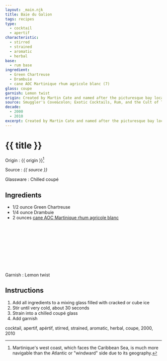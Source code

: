 ```yaml
---
layout: _main.njk
title: Baie du Galion
tags: recipes
type:
  - cocktail
  - apertif
characteristic:
  - stirred
  - strained
  - aromatic
  - herbal
base:
  - rum base
ingredient:
  - Green Chartreuse
  - Drambuie
  - cane AOC Martinique rhum agricole blanc (7)
glass: coupe
garnish: Lemon twist
origin: Created by Martin Cate and named after the picturesque bay located on Martinique's leeward coast.
source: Smuggler's Cove&colon; Exotic Cocktails, Rum, and the Cult of Tiki
decade:
  - 2000
  - 2010
excerpt: Created by Martin Cate and named after the picturesque bay located on Martinique's leeward coast.
---
```

<!-- markdownlint-disable MD025 -->
# {{ title }}
<!-- markdownlint-enable MD025 -->

Origin
  : {{ origin }}[^1]

Source
  : <cite><span data-pagefind-filter="Source">{{ source }}</span></cite>

Glassware
  : Chilled coupé

[^1]: Martinique's west coast, which faces the Caribbean Sea, is much more navigable than the Atlantic or "windward" side due to its geography.

## Ingredients

* 1/2 ounce Green Chartreuse
* 1/4 ounce Drambuie
* 2 ounces [cane AOC Martinique rhum agricole blanc](/rums/03-rhum-cane-aoc-martinique-rhum-agricole-blanc/)<icon-l space="1em" class="bigger" label="(7)"><span class="with-icon"><svg class="icon"><use href="/assets/images/icons/circle-7.svg#circle-7"></use></svg></span></icon-l>

Garnish
  : <span data-pagefind-filter="Garnish">Lemon twist</span>

## Instructions

1. Add all ingredients to a mixing glass filled with cracked or cube ice
2. Stir until very cold, about 30 seconds
3. Strain into a chilled coupé glass
4. Add garnish

<div
  class="sr-only"
  data-cat[0]="Drink"
  data-type[0]="Apértif"
  data-type[1]="Cocktail"
  data-char[0]="Stirred"
  data-char[1]="Strained"
  data-char[2]="Aromatic"
  data-char[3]="Herbal"
  data-base[0]="Rum/Cane spirits"
  data-ingredient[0]="Chartreuse, Green"
  data-ingredient[1]="Drambuie"
  data-ingredient[2]="Cane AOC Martinique rhum agricole blanc [7]"
  data-origin[0]="Martin Cate"
  data-glass[0]="Coupé"
  data-decade[0]="2000"
  data-decade[1]="2010"
  data-pagefind-filter="
    Category[data-cat[0]],
    Type[data-type[0]],
    Type[data-type[1]],
    Characteristic[data-char[0]],
    Characteristic[data-char[1]],
    Characteristic[data-char[2]],
    Characteristic[data-char[3]],
    Origin[data-origin[0]],
    Base[data-base[0]],
    Ingredient[data-ingredient[0]],
    Ingredient[data-ingredient[1]],
    Ingredient[data-ingredient[2]],
    Glassware[data-glass[0]]
    Decade[data-decade[0]],
    Decade[data-decade[1]]
  "
>
</div>

<div class="keywords" aria-hidden>cocktail, apertif, apértif, stirred, strained, aromatic, herbal, coupe, 2000, 2010</div>
